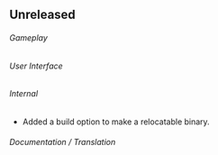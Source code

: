 ## Unreleased

###### Gameplay

###### User Interface

###### Internal
- Added a build option to make a relocatable binary.

###### Documentation / Translation
